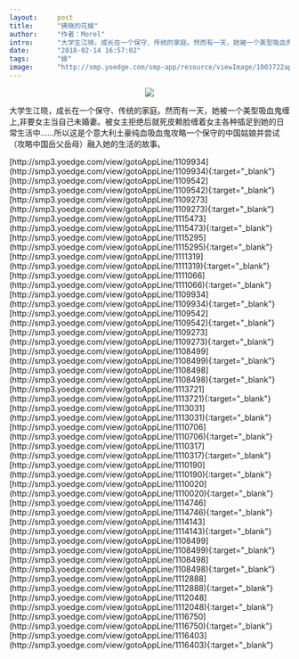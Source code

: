 ```yaml
---
layout:     post
title:      "拂晓的花嫁"
author:     "作者：Morel"
intro:      "大学生江晓，成长在一个保守、传统的家庭。然而有一天，她被一个美型吸血鬼缠上,非要女主当自己未婚妻。被女主拒绝后就死皮赖脸缠着女主各种插足到她的日常生活中……所以这是个意大利土豪纯血吸血鬼攻略一个保守的中国姑娘并尝试（攻略中国岳父岳母）融入她的生活的故事。"
date:       "2018-02-14 16:57:02"
tags:       "嫁"
image:      "http://smp.yoedge.com/smp-app/resource/viewImage/1003722appline.png"
---
```

<div style="text-align: center">
<p><img src="http://smp.yoedge.com/smp-app/resource/viewImage/1003722appline.png"/></p>
</div>
<p class="post-meta">
<span>大学生江晓，成长在一个保守、传统的家庭。然而有一天，她被一个美型吸血鬼缠上,非要女主当自己未婚妻。被女主拒绝后就死皮赖脸缠着女主各种插足到她的日常生活中……所以这是个意大利土豪纯血吸血鬼攻略一个保守的中国姑娘并尝试（攻略中国岳父岳母）融入她的生活的故事。</span>
</p>
[http://smp3.yoedge.com/view/gotoAppLine/1109934](http://smp3.yoedge.com/view/gotoAppLine/1109934){:target="_blank"}
[http://smp3.yoedge.com/view/gotoAppLine/1109542](http://smp3.yoedge.com/view/gotoAppLine/1109542){:target="_blank"}
[http://smp3.yoedge.com/view/gotoAppLine/1109273](http://smp3.yoedge.com/view/gotoAppLine/1109273){:target="_blank"}
[http://smp3.yoedge.com/view/gotoAppLine/1115473](http://smp3.yoedge.com/view/gotoAppLine/1115473){:target="_blank"}
[http://smp3.yoedge.com/view/gotoAppLine/1115295](http://smp3.yoedge.com/view/gotoAppLine/1115295){:target="_blank"}
[http://smp3.yoedge.com/view/gotoAppLine/1111319](http://smp3.yoedge.com/view/gotoAppLine/1111319){:target="_blank"}
[http://smp3.yoedge.com/view/gotoAppLine/1111066](http://smp3.yoedge.com/view/gotoAppLine/1111066){:target="_blank"}
[http://smp3.yoedge.com/view/gotoAppLine/1109934](http://smp3.yoedge.com/view/gotoAppLine/1109934){:target="_blank"}
[http://smp3.yoedge.com/view/gotoAppLine/1109542](http://smp3.yoedge.com/view/gotoAppLine/1109542){:target="_blank"}
[http://smp3.yoedge.com/view/gotoAppLine/1109273](http://smp3.yoedge.com/view/gotoAppLine/1109273){:target="_blank"}
[http://smp3.yoedge.com/view/gotoAppLine/1108499](http://smp3.yoedge.com/view/gotoAppLine/1108499){:target="_blank"}
[http://smp3.yoedge.com/view/gotoAppLine/1108498](http://smp3.yoedge.com/view/gotoAppLine/1108498){:target="_blank"}
[http://smp3.yoedge.com/view/gotoAppLine/1113721](http://smp3.yoedge.com/view/gotoAppLine/1113721){:target="_blank"}
[http://smp3.yoedge.com/view/gotoAppLine/1113031](http://smp3.yoedge.com/view/gotoAppLine/1113031){:target="_blank"}
[http://smp3.yoedge.com/view/gotoAppLine/1110706](http://smp3.yoedge.com/view/gotoAppLine/1110706){:target="_blank"}
[http://smp3.yoedge.com/view/gotoAppLine/1110317](http://smp3.yoedge.com/view/gotoAppLine/1110317){:target="_blank"}
[http://smp3.yoedge.com/view/gotoAppLine/1110190](http://smp3.yoedge.com/view/gotoAppLine/1110190){:target="_blank"}
[http://smp3.yoedge.com/view/gotoAppLine/1110020](http://smp3.yoedge.com/view/gotoAppLine/1110020){:target="_blank"}
[http://smp3.yoedge.com/view/gotoAppLine/1114746](http://smp3.yoedge.com/view/gotoAppLine/1114746){:target="_blank"}
[http://smp3.yoedge.com/view/gotoAppLine/1114143](http://smp3.yoedge.com/view/gotoAppLine/1114143){:target="_blank"}
[http://smp3.yoedge.com/view/gotoAppLine/1108499](http://smp3.yoedge.com/view/gotoAppLine/1108499){:target="_blank"}
[http://smp3.yoedge.com/view/gotoAppLine/1108498](http://smp3.yoedge.com/view/gotoAppLine/1108498){:target="_blank"}
[http://smp3.yoedge.com/view/gotoAppLine/1112888](http://smp3.yoedge.com/view/gotoAppLine/1112888){:target="_blank"}
[http://smp3.yoedge.com/view/gotoAppLine/1112048](http://smp3.yoedge.com/view/gotoAppLine/1112048){:target="_blank"}
[http://smp3.yoedge.com/view/gotoAppLine/1116750](http://smp3.yoedge.com/view/gotoAppLine/1116750){:target="_blank"}
[http://smp3.yoedge.com/view/gotoAppLine/1116403](http://smp3.yoedge.com/view/gotoAppLine/1116403){:target="_blank"}


